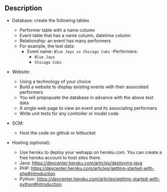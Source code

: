 ## Description

- Database: create the following tables
  - Performer table with a name column
  - Event table that has a name column, datetime column
  - Relationship: an event has many performers
  - For example, the test data:
    - Event name: `Blue Jays vs Chicago Cubs`
    -Performers:
        - `Blue Jays`
        - `Chicago Cubs`

- Website:
  - Using a technology of your choice
  - Build a website to display existing events with their associated performers
  - You will prepopuate the database in advance with the above test data
  - A single web page to view an event and its associating performers
  - Write unit tests for any controller or model code

- SCM:
  - Host the code on github or bitbucket

- Hosting (optional):
  - Use heroku to deploy your webapp on heroku.com. You can create a free heroku account to host sites there.
  - Java: https://devcenter.heroku.com/articles/deploying-java
  - PHP: https://devcenter.heroku.com/articles/getting-started-with-php#introduction
  - Python: https://devcenter.heroku.com/articles/getting-started-with-python#introduction
